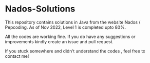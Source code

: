 # Nados-Solutions
This repository contains solutions in Java from the website Nados / Pepcoding. As of Nov 2022, Level 1 is completed upto 80%.

All the codes are working fine. If you do have any suggestions or improvements kindly create an issue and pull request.

If you stuck somewhere and didn't understand the codes , feel free to contact me!
